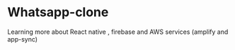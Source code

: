# Whatsapp-clone
Learning more about React native , firebase and AWS services (amplify and app-sync)
